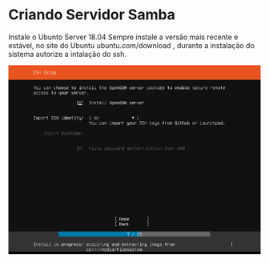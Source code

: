 # Criando Servidor Samba

Instale o Ubunto Server 18.04
Sempre instale a versão mais recente e estável, no site do Ubuntu ubuntu.com/download , durante a instalação do sistema autorize a intalação do ssh.

![Legenda](https://github.com/CaioFranzo/Server_Samba/blob/master/SSH_install.PNG?raw=true)
